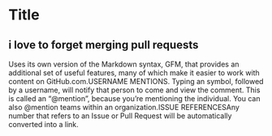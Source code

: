 # Title
## i love to forget merging pull requests

Uses its own version of the Markdown syntax, GFM, that provides an additional set of useful features, many of which make it easier to work with content on GitHub.com.USERNAME MENTIONS. Typing an symbol, followed by a username, will notify that person to come and view the comment. This is called an “@mention”, because you’re mentioning the individual. You can also @mention teams within an organization.ISSUE REFERENCESAny number that refers to an Issue or Pull Request will be automatically converted into a link.
